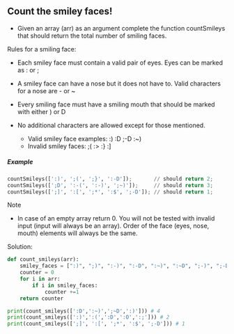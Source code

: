 ## Count the smiley faces!

- Given an array (arr) as an argument complete the function countSmileys that should return the total number of smiling faces.

Rules for a smiling face:

- Each smiley face must contain a valid pair of eyes. Eyes can be marked as : or ;
- A smiley face can have a nose but it does not have to. Valid characters for a nose are -  or ~
- Every smiling face must have a smiling mouth that should be marked with either ) or D

- No additional characters are allowed except for those mentioned.
    - Valid smiley face examples: :) :D ;-D :~)
    - Invalid smiley faces: ;( :> :} :]

##### Example  
```python  
countSmileys([':)', ';(', ';}', ':-D']);       // should return 2;
countSmileys([';D', ':-(', ':-)', ';~)']);     // should return 3;
countSmileys([';]', ':[', ';*', ':$', ';-D']); // should return 1;         
``` 
Note
- In case of an empty array return 0. You will not be tested with invalid input (input will always be an array). Order of the face (eyes, nose, mouth) elements will always be the same.

Solution:
```python
def count_smileys(arr):
    smiley_faces = [":)", ";)", ":-)", ":-D", ":~)", ":~D", ";-)", ";-D", ";~)", ";~D", ":D", ";D"]
    counter = 0
    for i in arr:
        if i in smiley_faces:
            counter +=1
    return counter 

print(count_smileys([':D',':~)',';~D',':)'])) # 4
print(count_smileys([':)',':(',':D',':O',':;'])) # 2
print(count_smileys([';]', ':[', ';*', ':$', ';-D'])) # 1
```